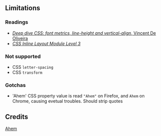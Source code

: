 ## Limitations

### Readings

- [_Deep dive CSS: font metrics, line-height and vertical-align_, Vincent De Oliveira](https://iamvdo.me/en/blog/css-font-metrics-line-height-and-vertical-align)
- [_CSS Inline Layout Module Level 3_](https://www.w3.org/TR/css-inline-3/#baseline-intro)

### Not supported

- CSS `letter-spacing`
- CSS `transform`


### Gotchas 

- 'Ahem' CSS property value is read `"Ahem"` on Firefox, and `Ahem` on Chrome, causing evetual troubles. Should strip quotes

## Credits 

[Ahem](https://www.w3.org/Style/CSS/Test/Fonts/Ahem/)


